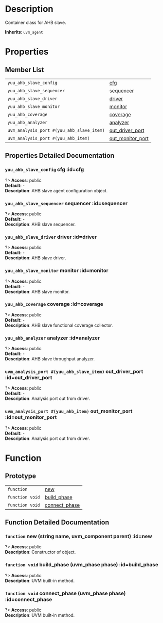 # Description

Container class for AHB slave.  

**Inherits**: ``uvm_agent``

# Properties

## Member List

| | |
| - | - |
| `yuu_ahb_slave_config` | [cfg](#cfg) |
| `yuu_ahb_slave_sequencer` | [sequencer](#sequencer) |
| `yuu_ahb_slave_driver` | [driver](#driver) |
| `yuu_ahb_slave_monitor` | [monitor](#monitor) |
| `yuu_ahb_coverage` | [coverage](#coverage) |
| `yuu_ahb_analyzer` | [analyzer](#analyzer) |
| `uvm_analysis_port #(yuu_ahb_slave_item)` | [out_driver_port](#out_driver_port) |
| `uvm_analysis_port #(yuu_ahb_item)` | [out_monitor_port](#out_monitor_port) |

## Properties Detailed Documentation

### `yuu_ahb_slave_config` cfg :id=cfg

?> **Access**: public  
**Default**: -  
**Description**: AHB slave agent configuration object.  


### `yuu_ahb_slave_sequencer` sequencer :id=sequencer

?> **Access**: public  
**Default**: -  
**Description**: AHB slave sequencer.  


### `yuu_ahb_slave_driver` driver :id=driver

?> **Access**: public  
**Default**: -  
**Description**: AHB slave driver.  


### `yuu_ahb_slave_monitor` monitor :id=monitor

?> **Access**: public  
**Default**: -  
**Description**: AHB slave monitor.  


### `yuu_ahb_coverage` coverage :id=coverage

?> **Access**: public  
**Default**: -  
**Description**: AHB slave functional coverage collector.  


### `yuu_ahb_analyzer` analyzer :id=analyzer

?> **Access**: public  
**Default**: -  
**Description**: AHB slave throughput analyzer.  


### `uvm_analysis_port #(yuu_ahb_slave_item)` out_driver_port :id=out_driver_port

?> **Access**: public  
**Default**: -  
**Description**: Analysis port out from driver.  


### `uvm_analysis_port #(yuu_ahb_item)` out_monitor_port :id=out_monitor_port

?> **Access**: public  
**Default**: -  
**Description**: Analysis port out from driver.  


# Function

## Prototype

| | |
| - | - |
| `function` | [new](#new) |
| `function void` | [build_phase](#build_phase) |
| `function void` | [connect_phase](#connect_phase) |

## Function Detailed Documentation

### `function` new (string name, uvm_component parent) :id=new

?> **Access**: public  
**Description**: Constructor of object.  


### `function void` build_phase (uvm_phase phase) :id=build_phase

?> **Access**: public  
**Description**: UVM built-in method.  


### `function void` connect_phase (uvm_phase phase) :id=connect_phase

?> **Access**: public  
**Description**: UVM built-in method.  


